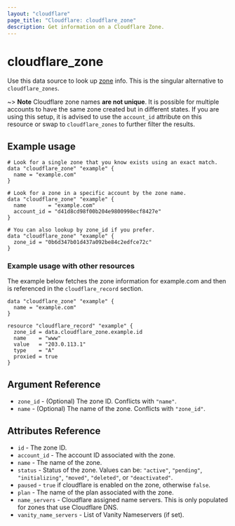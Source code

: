 ```yaml
---
layout: "cloudflare"
page_title: "Cloudflare: cloudflare_zone"
description: Get information on a Cloudflare Zone.
---
```


# cloudflare_zone

Use this data source to look up [zone] info. This is the singular alternative
to `cloudflare_zones`.

~> **Note** Cloudflare zone names **are not unique**. It is possible for multiple
accounts to have the same zone created but in different states. If you are
using this setup, it is advised to use the `account_id` attribute on this
resource or swap to `cloudflare_zones` to further filter the results.

## Example usage

```hcl
# Look for a single zone that you know exists using an exact match.
data "cloudflare_zone" "example" {
  name = "example.com"
}

# Look for a zone in a specific account by the zone name.
data "cloudflare_zone" "example" {
  name       = "example.com"
  account_id = "d41d8cd98f00b204e9800998ecf8427e"
}

# You can also lookup by zone_id if you prefer.
data "cloudflare_zone" "example" {
  zone_id = "0b6d347b01d437a092be84c2edfce72c"
}
```

### Example usage with other resources

The example below fetches the zone information for example.com and then is
referenced in the `cloudflare_record` section.

```hcl
data "cloudflare_zone" "example" {
  name = "example.com"
}

resource "cloudflare_record" "example" {
  zone_id = data.cloudflare_zone.example.id
  name    = "www"
  value   = "203.0.113.1"
  type    = "A"
  proxied = true
}
```

## Argument Reference

- `zone_id` - (Optional) The zone ID. Conflicts with `"name"`.
- `name` - (Optional) The name of the zone. Conflicts with `"zone_id"`.

## Attributes Reference

- `id` - The zone ID.
- `account_id` - The account ID associated with the zone.
- `name` - The name of the zone.
- `status` - Status of the zone. Values can be: `"active"`, `"pending"`, `"initializing"`, `"moved"`, `"deleted"`,
  or `"deactivated"`.
- `paused` - `true` if cloudflare is enabled on the zone, otherwise `false`.
- `plan` - The name of the plan associated with the zone.
- `name_servers` - Cloudflare assigned name servers. This is only populated for zones that use Cloudflare DNS.
- `vanity_name_servers` - List of Vanity Nameservers (if set).

[zone]: https://api.cloudflare.com/#zone-properties
